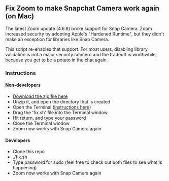 ## Fix Zoom to make Snapchat Camera work again (on Mac)

The latest Zoom update (4.6.9) broke support for Snap Camera. Zoom increased security by adopting Apple's "Hardened Runtime", but they didn't make an exception for libraries like Snap Camera.

This script re-enables that support. For most users, disabling library validation is not a major security concern and the tradeoff is worthwhile, because you get to be a potato in the chat again.

### Instructions
#### Non-developers

* [Download the zip file here](https://github.com/liamdon/FixZoomCameraForSnapchat/archive/master.zip)
* Unzip it, and open the directory that is created
* Open the Terminal ([instructions here](https://support.apple.com/guide/terminal/open-or-quit-terminal-apd5265185d-f365-44cb-8b09-71a064a42125/mac#trml663c6997))
* Drag the 'fix.sh' file into the Terminal window
* Hit return, and type your password
* Close the Terminal window
* Zoom now works with Snap Camera again

#### Developers
* Clone this repo
* ./fix.sh
* Type password for sudo (feel free to check out both files to see what is happening)
* Zoom now works with Snap Camera again
